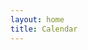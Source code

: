 ```yaml
---
layout: home
title: Calendar
---
```

<html>
    <head>
        <meta name="viewport" content="initial-scale=1, maximum-scale=1">
        <title>Calendar</title>
        <meta property="og:title" content="Experimental Sounds Finland" />
        <meta property="og:type" content="website">
        <meta property="og:description" content="An event calendar for the experimental sonic communities and individuals in Finland" />
        <!-- <meta property="og:image" content="URL of the image you want to show in the preview." /> -->
        <!-- <<meta property="og:url" content="URL of your website." /> -->
        <!-- <script src="/assets/colorTitle.js"></script>/> -->
    </head>
    <body>
        <div id="events-list" style="width:100%">
            <script src="script.js"></script>
        </div>
    </body>
</html>
